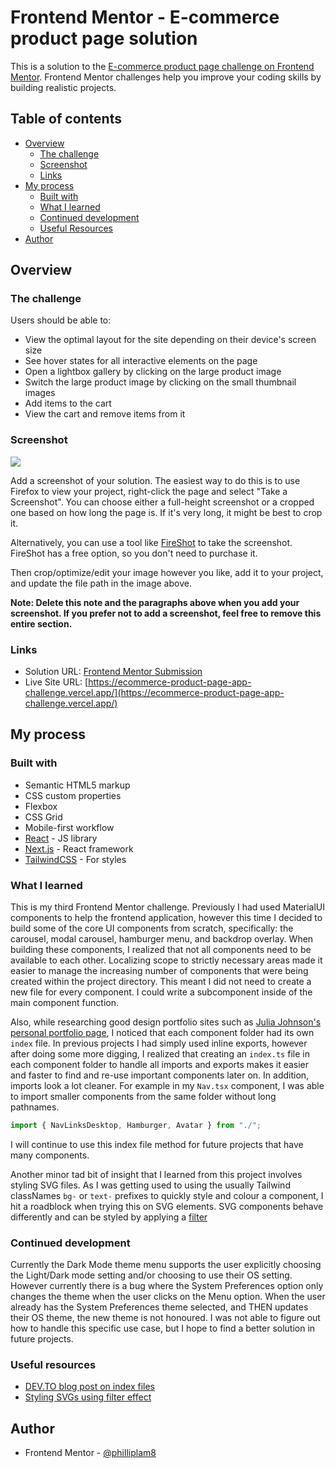 # Frontend Mentor - E-commerce product page solution

This is a solution to the [E-commerce product page challenge on Frontend Mentor](https://www.frontendmentor.io/challenges/ecommerce-product-page-UPsZ9MJp6). Frontend Mentor challenges help you improve your coding skills by building realistic projects.

## Table of contents

- [Overview](#overview)
  - [The challenge](#the-challenge)
  - [Screenshot](#screenshot)
  - [Links](#links)
- [My process](#my-process)
  - [Built with](#built-with)
  - [What I learned](#what-i-learned)
  - [Continued development](#continued-development)
  - [Useful Resources](#useful-resources)
- [Author](#author)

## Overview

### The challenge

Users should be able to:

- View the optimal layout for the site depending on their device's screen size
- See hover states for all interactive elements on the page
- Open a lightbox gallery by clicking on the large product image
- Switch the large product image by clicking on the small thumbnail images
- Add items to the cart
- View the cart and remove items from it

### Screenshot

![](./screenshot.jpg)

Add a screenshot of your solution. The easiest way to do this is to use Firefox to view your project, right-click the page and select "Take a Screenshot". You can choose either a full-height screenshot or a cropped one based on how long the page is. If it's very long, it might be best to crop it.

Alternatively, you can use a tool like [FireShot](https://getfireshot.com/) to take the screenshot. FireShot has a free option, so you don't need to purchase it.

Then crop/optimize/edit your image however you like, add it to your project, and update the file path in the image above.

**Note: Delete this note and the paragraphs above when you add your screenshot. If you prefer not to add a screenshot, feel free to remove this entire section.**

### Links

- Solution URL: [Frontend Mentor Submission](https://www.frontendmentor.io/solutions/ecommerce-product-page-with-react-nextjs-tailwindcss-27RD1hOy2V)
- Live Site URL: [https://ecommerce-product-page-app-challenge.vercel.app/](https://ecommerce-product-page-app-challenge.vercel.app/)

## My process

### Built with

- Semantic HTML5 markup
- CSS custom properties
- Flexbox
- CSS Grid
- Mobile-first workflow
- [React](https://reactjs.org/) - JS library
- [Next.js](https://nextjs.org/) - React framework
- [TailwindCSS](https://tailwindcss.com/) - For styles

### What I learned

This is my third Frontend Mentor challenge. Previously I had used MaterialUI components to help the frontend application, however this time I decided to build some of the core UI components from scratch, specifically: the carousel, modal carousel, hamburger menu, and backdrop overlay. When building these components, I realized that not all components need to be available to each other. Localizing scope to strictly necessary areas made it easier to manage the increasing number of components that were being created within the project directory. This meant I did not need to create a new file for every component. I could write a subcomponent inside of the main component function.

Also, while researching good design portfolio sites such as [Julia Johnson's personal portfolio page](https://github.com/juliacodes/JuliaCodesGatsby), I noticed that each component folder had its own `index` file. In previous projects I had simply used inline exports, however after doing some more digging, I realized that creating an `index.ts` file in each component folder to handle all imports and exports makes it easier and faster to find and re-use important components later on. In addition, imports look a lot cleaner. For example in my `Nav.tsx` component, I was able to import smaller components from the same folder without long pathnames.

```javascript
import { NavLinksDesktop, Hamburger, Avatar } from "./";
```

I will continue to use this index file method for future projects that have many components.

Another minor tad bit of insight that I learned from this project involves styling SVG files. As I was getting used to using the usually Tailwind classNames `bg-` or `text-` prefixes to quickly style and colour a component, I hit a roadblock when trying this on SVG elements. SVG components behave differently and can be styled by applying a [filter](https://developer.mozilla.org/en-US/docs/Web/SVG/Element/filter)

### Continued development

Currently the Dark Mode theme menu supports the user explicitly choosing the Light/Dark mode setting and/or choosing to use their OS setting. However currently there is a bug where the System Preferences option only changes the theme when the user clicks on the Menu option. When the user already has the System Preferences theme selected, and THEN updates their OS theme, the new theme is not honoured. I was not able to figure out how to handle this specific use case, but I hope to find a better solution in future projects.

### Useful resources

- [DEV.TO blog post on index files](https://dev.to/fahadaminshovon/-how-to-use-indexjs-fileproperly-302f)
- [Styling SVGs using filter effect](https://developer.mozilla.org/en-US/docs/Web/SVG/Element/filter)

## Author

- Frontend Mentor - [@philliplam8](https://www.frontendmentor.io/profile/philliplam8)
